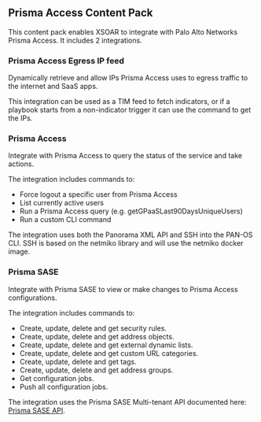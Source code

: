 ## Prisma Access Content Pack

This content pack enables XSOAR to integrate with Palo Alto Networks Prisma Access. It includes 2 integrations.


### Prisma Access Egress IP feed

Dynamically retrieve and allow IPs Prisma Access uses to egress traffic to the internet and SaaS apps.

This integration can be used as a TIM feed to fetch indicators, or if a playbook starts from a non-indicator trigger it can use the command to get the IPs.


### Prisma Access

Integrate with Prisma Access to query the status of the service and take actions.

The integration includes commands to:

- Force logout a specific user from Prisma Access
- List currently active users
- Run a Prisma Access query (e.g. getGPaaSLast90DaysUniqueUsers)
- Run a custom CLI command

The integration uses both the Panorama XML API and SSH into the PAN-OS CLI. SSH is based on the netmiko library and will use the netmiko docker image.


### Prisma SASE

Integrate with Prisma SASE to view or make changes to Prisma Access configurations.

The integration includes commands to:

- Create, update, delete and get security rules.
- Create, update, delete and get address objects.
- Create, update, delete and get external dynamic lists.
- Create, update, delete and get custom URL categories.
- Create, update, delete and get tags.
- Create, update, delete and get address groups.
- Get configuration jobs.
- Push all configuration jobs.


The integration uses the Prisma SASE Multi-tenant API documented here: [Prisma SASE API](https://pan.dev).